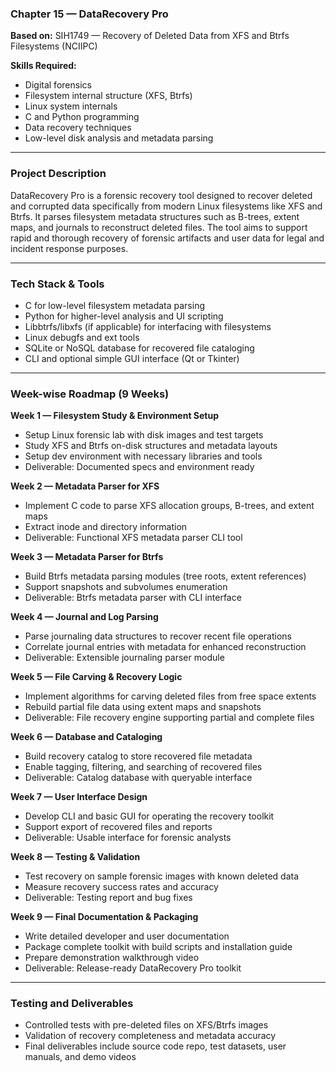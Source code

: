 ### Chapter 15 — DataRecovery Pro

**Based on:** SIH1749 — Recovery of Deleted Data from XFS and Btrfs Filesystems (NCIIPC)

**Skills Required:**  
- Digital forensics  
- Filesystem internal structure (XFS, Btrfs)  
- Linux system internals  
- C and Python programming  
- Data recovery techniques  
- Low-level disk analysis and metadata parsing

***

### Project Description  
DataRecovery Pro is a forensic recovery tool designed to recover deleted and corrupted data specifically from modern Linux filesystems like XFS and Btrfs. It parses filesystem metadata structures such as B-trees, extent maps, and journals to reconstruct deleted files. The tool aims to support rapid and thorough recovery of forensic artifacts and user data for legal and incident response purposes.

***

### Tech Stack & Tools  
- C for low-level filesystem metadata parsing  
- Python for higher-level analysis and UI scripting  
- Libbtrfs/libxfs (if applicable) for interfacing with filesystems  
- Linux debugfs and ext tools  
- SQLite or NoSQL database for recovered file cataloging  
- CLI and optional simple GUI interface (Qt or Tkinter)  

***

### Week-wise Roadmap (9 Weeks)

**Week 1 — Filesystem Study & Environment Setup**  
- Setup Linux forensic lab with disk images and test targets  
- Study XFS and Btrfs on-disk structures and metadata layouts  
- Setup dev environment with necessary libraries and tools  
- Deliverable: Documented specs and environment ready

**Week 2 — Metadata Parser for XFS**  
- Implement C code to parse XFS allocation groups, B-trees, and extent maps  
- Extract inode and directory information  
- Deliverable: Functional XFS metadata parser CLI tool

**Week 3 — Metadata Parser for Btrfs**  
- Build Btrfs metadata parsing modules (tree roots, extent references)  
- Support snapshots and subvolumes enumeration  
- Deliverable: Btrfs metadata parser with CLI interface

**Week 4 — Journal and Log Parsing**  
- Parse journaling data structures to recover recent file operations  
- Correlate journal entries with metadata for enhanced reconstruction  
- Deliverable: Extensible journaling parser module

**Week 5 — File Carving & Recovery Logic**  
- Implement algorithms for carving deleted files from free space extents  
- Rebuild partial file data using extent maps and snapshots  
- Deliverable: File recovery engine supporting partial and complete files

**Week 6 — Database and Cataloging**  
- Build recovery catalog to store recovered file metadata  
- Enable tagging, filtering, and searching of recovered files  
- Deliverable: Catalog database with queryable interface

**Week 7 — User Interface Design**  
- Develop CLI and basic GUI for operating the recovery toolkit  
- Support export of recovered files and reports  
- Deliverable: Usable interface for forensic analysts

**Week 8 — Testing & Validation**  
- Test recovery on sample forensic images with known deleted data  
- Measure recovery success rates and accuracy  
- Deliverable: Testing report and bug fixes

**Week 9 — Final Documentation & Packaging**  
- Write detailed developer and user documentation  
- Package complete toolkit with build scripts and installation guide  
- Prepare demonstration walkthrough video  
- Deliverable: Release-ready DataRecovery Pro toolkit

***

### Testing and Deliverables  
- Controlled tests with pre-deleted files on XFS/Btrfs images  
- Validation of recovery completeness and metadata accuracy  
- Final deliverables include source code repo, test datasets, user manuals, and demo videos
